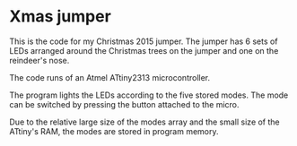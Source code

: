 # Xmas jumper
This is the code for my Christmas 2015 jumper. The jumper has 6 sets of LEDs arranged around the Christmas trees on the jumper and one on the reindeer's nose.

The code runs of an Atmel ATtiny2313 microcontroller.

The program lights the LEDs according to the five stored modes. The mode can be switched by pressing the button attached to the micro.

Due to the relative large size of the modes array and the small size of the ATtiny's RAM, the modes are stored in program memory.
